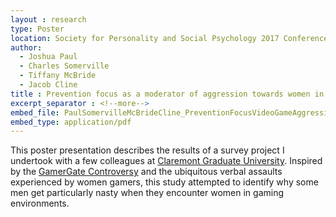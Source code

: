 ```yaml
---
layout : research
type: Poster
location: Society for Personality and Social Psychology 2017 Conference
author:
  - Joshua Paul
  - Charles Somerville
  - Tiffany McBride
  - Jacob Cline
title : Prevention focus as a moderator of aggression towards women in video games
excerpt_separator : <!--more-->
embed_file: PaulSomervilleMcBrideCline_PreventionFocusVideoGameAggression_SPSP2017.pdf
embed_type: application/pdf
---
```

This poster presentation describes the results of a survey project I undertook with a few colleagues at [Claremont Graduate University](https://cgu.edu). Inspired by the [GamerGate Controversy](https://www.forbes.com/sites/erikkain/2014/09/04/gamergate-a-closer-look-at-the-controversy-sweeping-video-games/#1501faa934f8) and the ubiquitous verbal assaults experienced by women gamers, this study attempted to identify why some men get particularly nasty when they encounter women in gaming environments.
<!--more-->
